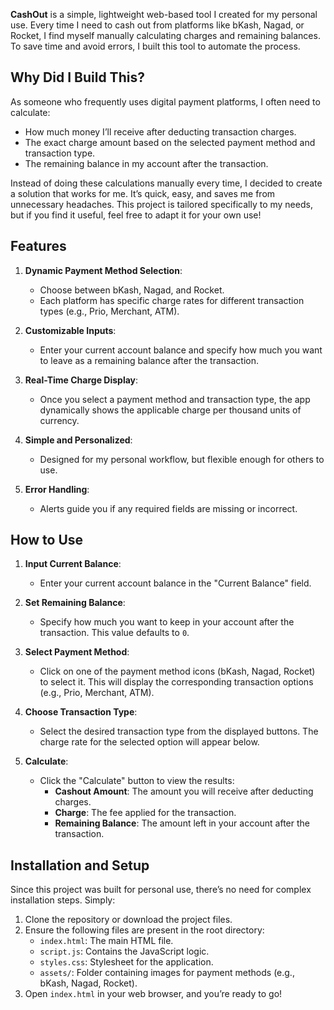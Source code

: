 **CashOut** is a simple, lightweight web-based tool I created for my personal use. Every time I need to cash out from platforms like bKash, Nagad, or Rocket, I find myself manually calculating charges and remaining balances. To save time and avoid errors, I built this tool to automate the process.


## Why Did I Build This?
As someone who frequently uses digital payment platforms, I often need to calculate:
- How much money I’ll receive after deducting transaction charges.
- The exact charge amount based on the selected payment method and transaction type.
- The remaining balance in my account after the transaction.

Instead of doing these calculations manually every time, I decided to create a solution that works for me. It’s quick, easy, and saves me from unnecessary headaches. This project is tailored specifically to my needs, but if you find it useful, feel free to adapt it for your own use!

## Features
1. **Dynamic Payment Method Selection**:
   - Choose between bKash, Nagad, and Rocket.
   - Each platform has specific charge rates for different transaction types (e.g., Prio, Merchant, ATM).

2. **Customizable Inputs**:
   - Enter your current account balance and specify how much you want to leave as a remaining balance after the transaction.

3. **Real-Time Charge Display**:
   - Once you select a payment method and transaction type, the app dynamically shows the applicable charge per thousand units of currency.

4. **Simple and Personalized**:
   - Designed for my personal workflow, but flexible enough for others to use.

5. **Error Handling**:
   - Alerts guide you if any required fields are missing or incorrect.


## How to Use
1. **Input Current Balance**:
   - Enter your current account balance in the "Current Balance" field.

2. **Set Remaining Balance**:
   - Specify how much you want to keep in your account after the transaction. This value defaults to `0`.

3. **Select Payment Method**:
   - Click on one of the payment method icons (bKash, Nagad, Rocket) to select it. This will display the corresponding transaction options (e.g., Prio, Merchant, ATM).

4. **Choose Transaction Type**:
   - Select the desired transaction type from the displayed buttons. The charge rate for the selected option will appear below.

5. **Calculate**:
   - Click the "Calculate" button to view the results:
     - **Cashout Amount**: The amount you will receive after deducting charges.
     - **Charge**: The fee applied for the transaction.
     - **Remaining Balance**: The amount left in your account after the transaction.

## Installation and Setup
Since this project was built for personal use, there’s no need for complex installation steps. Simply:
1. Clone the repository or download the project files.
2. Ensure the following files are present in the root directory:
   - `index.html`: The main HTML file.
   - `script.js`: Contains the JavaScript logic.
   - `styles.css`: Stylesheet for the application.
   - `assets/`: Folder containing images for payment methods (e.g., bKash, Nagad, Rocket).
3. Open `index.html` in your web browser, and you’re ready to go!